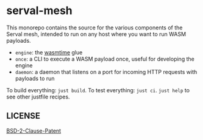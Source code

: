 # serval-mesh

This monorepo contains the source for the various components of the Serval mesh, intended to run on any host where you want to run WASM payloads.

- `engine`: the [wasmtime](https://lib.rs/crates/wasmtime) glue
- `once`: a CLI to execute a WASM payload once, useful for developing the engine
- `daemon`: a daemon that listens on a port for incoming HTTP requests with payloads to run

To build everything: `just build`. To test everything: `just ci`. `just help` to see other justfile recipes.

## LICENSE

[BSD-2-Clause-Patent](./LICENSE)
